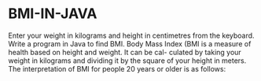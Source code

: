 # BMI-IN-JAVA
Enter your weight in kilograms and height in centimetres from the keyboard. Write a program in Java to find BMI. Body Mass Index (BMI is a measure of health based on height and weight. It can be cal- culated by taking your weight in kilograms and dividing it by the square of your height in meters. The interpretation of BMI for people 20 years or older is as follows:

